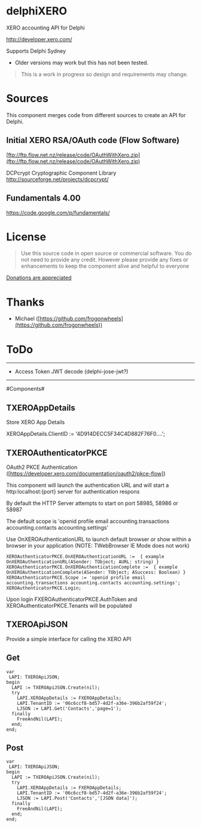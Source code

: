 # delphiXERO
XERO accounting API for Delphi

[http://developer.xero.com/ ](http://developer.xero.com/ )

Supports Delphi Sydney

* Older versions may work but this has not been tested.

> This is a work in progress so design and requirements may change.

# Sources #

This component merges code from different sources to create an API for Delphi.  

## Initial XERO RSA/OAuth code (Flow Software) ##
[ftp://ftp.flow.net.nz/release/code/OAuthWithXero.zip](ftp://ftp.flow.net.nz/release/code/OAuthWithXero.zip)

DCPcrypt Cryptographic Component Library
http://sourceforge.net/projects/dcpcrypt/

## Fundamentals 4.00 ##
[https://code.google.com/p/fundamentals/ ](https://code.google.com/p/fundamentals/)

# License #

> Use this source code in open source or commercial software. You do not need to provide any credit. However please provide any fixes or enhancements to keep the component alive and helpful to everyone

[Donations are appreciated](https://www.paypal.com/donate/?token=IS7CpOIQT6YEqUiUwICKTLsYdqFBDoFnTE894RdGA-vgWExlMo08xMSMr0SO-W64yDpkWW&country.x=AU&locale.x=AU)

# Thanks #
- Michael ([https://github.com/frogonwheels](https://github.com/frogonwheels))


# ToDo #
----------
* Access Token JWT decode (delphi-jose-jwt?)

----------
#Components#

## TXEROAppDetails ##

Store XERO App Details

XEROAppDetails.ClientID := '4D914DECC5F34C4D882F76F0....';

## TXEROAuthenticatorPKCE ##

OAuth2 PKCE Authentication ([https://developer.xero.com/documentation/oauth2/pkce-flow])

This component will launch the authentication URL and will start a http:localhost:{port} server for authentication respons

By default the HTTP Server attempts to start on port 58985, 58986 or 58987 

The default scope is 'openid profile email accounting.transactions accounting.contacts accounting.settings'

Use OnXEROAuthenticationURL to launch default browser or show within a browser in your application (NOTE: TWebBrowser IE Mode does not work)

	XEROAuthenticatorPKCE.OnXEROAuthenticationURL :=  { example OnXEROAuthenticationURL(ASender: TObject; AURL: string) }
	XEROAuthenticatorPKCE.OnXEROAuthenticationComplete :=  { example OnXEROAuthenticationComplete(ASender: TObject; ASuccess: Boolean) }
	XEROAuthenticatorPKCE.Scope := 'openid profile email accounting.transactions accounting.contacts accounting.settings';
	XEROAuthenticatorPKCE.Login;

Upon login FXEROAuthenticatorPKCE.AuthToken and XEROAuthenticatorPKCE.Tenants will be populated


## TXEROApiJSON ##

Provide a simple interface for calling the XERO API

## Get ##
    var
     LAPI: TXEROApiJSON;
    begin
      LAPI := TXEROApiJSON.Create(nil);
      try
    	LAPI.XEROAppDetails := FXEROAppDetails;
		LAPI.TenantID := '06c6ccf8-bd57-4d2f-a36e-396b2af59f24';
    	LJSON := LAPI.Get('Contacts','page=1');
      finally
    	FreeAndNil(LAPI);
      end;
    end;

## Post ##
    var
     LAPI: TXEROApiJSON;
    begin
      LAPI := TXEROApiJSON.Create(nil);
      try
    	LAPI.XEROAppDetails := FXEROAppDetails;
		LAPI.TenantID := '06c6ccf8-bd57-4d2f-a36e-396b2af59f24';
    	LJSON := LAPI.Post('Contacts','[JSON data]');
      finally
    	FreeAndNil(LAPI);
      end;
    end;



